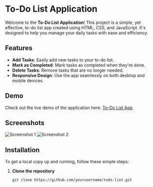 # To-Do List Application

Welcome to the **To-Do List Application**! This project is a simple, yet effective, to-do list app created using HTML, CSS, and JavaScript. It's designed to help you manage your daily tasks with ease and efficiency.

## Features

- **Add Tasks**: Easily add new tasks to your to-do list.
- **Mark as Completed**: Mark tasks as completed when they're done.
- **Delete Tasks**: Remove tasks that are no longer needed.
- **Responsive Design**: Use the app seamlessly on both desktop and mobile devices.

## Demo

Check out the live demo of the application here:
[To-Do List App](https://666fa8f70c30bb90a9236930--stellar-crisp-4e4550.netlify.app/)

## Screenshots

![Screenshot 1](https://via.placeholder.com/800x400?text=Screenshot+1)
![Screenshot 2](https://via.placeholder.com/800x400?text=Screenshot+2)

## Installation

To get a local copy up and running, follow these simple steps:

1. **Clone the repository**
   ```sh
   git clone https://github.com/yourusername/todo-list.git
